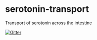 # serotonin-transport
Transport of serotonin across the intestine

[![Gitter](https://badges.gitter.im/CHME5137/serotonin-transport.svg)](https://gitter.im/CHME5137/serotonin-transport?utm_source=badge&utm_medium=badge&utm_campaign=pr-badge)
